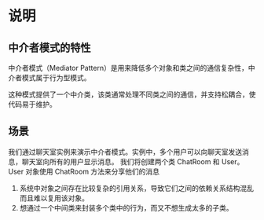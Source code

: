 # 说明

## 中介者模式的特性
中介者模式（Mediator Pattern）是用来降低多个对象和类之间的通信复杂性，中介者模式属于行为型模式。

这种模式提供了一个中介类，该类通常处理不同类之间的通信，并支持松耦合，使代码易于维护。


## 场景
我们通过聊天室实例来演示中介者模式。实例中，多个用户可以向聊天室发送消息，聊天室向所有的用户显示消息。
我们将创建两个类 ChatRoom 和 User。User 对象使用 ChatRoom 方法来分享他们的消息

1. 系统中对象之间存在比较复杂的引用关系，导致它们之间的依赖关系结构混乱而且难以复用该对象。 
2. 想通过一个中间类来封装多个类中的行为，而又不想生成太多的子类。


